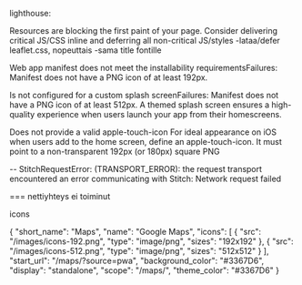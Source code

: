
lighthouse:

Resources are blocking the first paint of your page. Consider delivering critical JS/CSS inline and deferring all non-critical JS/styles
-lataa/defer  leaflet.css, nopeuttais
-sama title fontille




Web app manifest does not meet the installability requirementsFailures: Manifest does not have a PNG icon of at least 192px.

Is not configured for a custom splash screenFailures: Manifest does not have a PNG icon of at least 512px.
A themed splash screen ensures a high-quality experience when users launch your app from their homescreens.

Does not provide a valid apple-touch-icon
For ideal appearance on iOS when users add to the home screen, define an apple-touch-icon. It must point to a non-transparent 192px (or 180px) square PNG

--
StitchRequestError: (TRANSPORT_ERROR): the request transport encountered an error communicating with Stitch: Network request failed

=== nettiyhteys ei toiminut




icons

{
  "short_name": "Maps",
  "name": "Google Maps",
  "icons": [
    {
      "src": "/images/icons-192.png",
      "type": "image/png",
      "sizes": "192x192"
    },
    {
      "src": "/images/icons-512.png",
      "type": "image/png",
      "sizes": "512x512"
    }
  ],
  "start_url": "/maps/?source=pwa",
  "background_color": "#3367D6",
  "display": "standalone",
  "scope": "/maps/",
  "theme_color": "#3367D6"
}


<!-- Old adds 

  {
     name: 'Suutari Knallin Saluuna',
     img: knalli_logo,
     url: 'https://FB.com/knallinsaluuna',
     url2: 'https://Instagram.com/knallin_saluuna',
     until: new Date(2020, 11, 30).getTime()
  }


 -->
